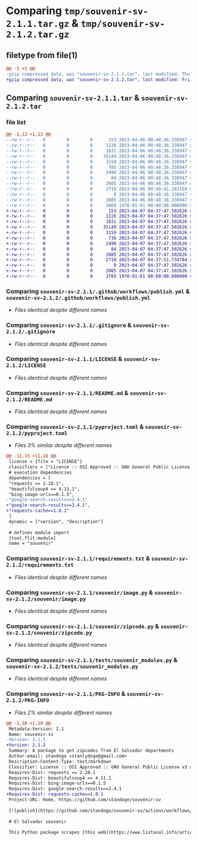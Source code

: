 # Comparing `tmp/souvenir-sv-2.1.1.tar.gz` & `tmp/souvenir-sv-2.1.2.tar.gz`

## filetype from file(1)

```diff
@@ -1 +1 @@
-gzip compressed data, was "souvenir-sv-2.1.1.tar", last modified: Thu Apr  6 00:48:44 2023, max compression
+gzip compressed data, was "souvenir-sv-2.1.2.tar", last modified: Fri Apr  7 04:37:54 2023, max compression
```

## Comparing `souvenir-sv-2.1.1.tar` & `souvenir-sv-2.1.2.tar`

### file list

```diff
@@ -1,13 +1,13 @@
--rw-r--r--   0        0        0      153 2023-04-06 00:48:36.338947 souvenir-sv-2.1.1/.deepsource.toml
--rw-r--r--   0        0        0     1228 2023-04-06 00:48:36.338947 souvenir-sv-2.1.1/.github/workflows/publish.yml
--rw-r--r--   0        0        0     1831 2023-04-06 00:48:36.338947 souvenir-sv-2.1.1/.gitignore
--rw-r--r--   0        0        0    35149 2023-04-06 00:48:36.338947 souvenir-sv-2.1.1/LICENSE
--rw-r--r--   0        0        0     3159 2023-04-06 00:48:36.338947 souvenir-sv-2.1.1/README.md
--rw-r--r--   0        0        0      705 2023-04-06 00:48:36.338947 souvenir-sv-2.1.1/pyproject.toml
--rw-r--r--   0        0        0     2490 2023-04-06 00:48:36.338947 souvenir-sv-2.1.1/requirements.txt
--rw-r--r--   0        0        0       84 2023-04-06 00:48:36.338947 souvenir-sv-2.1.1/souvenir/__init__.py
--rw-r--r--   0        0        0     2685 2023-04-06 00:48:36.338947 souvenir-sv-2.1.1/souvenir/image.py
--rw-r--r--   0        0        0     2710 2023-04-06 00:48:41.283159 souvenir-sv-2.1.1/souvenir/zipcode.py
--rw-r--r--   0        0        0        0 2023-04-06 00:48:36.338947 souvenir-sv-2.1.1/tests/__init__.py
--rw-r--r--   0        0        0     2085 2023-04-06 00:48:36.338947 souvenir-sv-2.1.1/tests/souvenir_modules.py
--rw-r--r--   0        0        0     3668 1970-01-01 00:00:00.000000 souvenir-sv-2.1.1/PKG-INFO
+-rw-r--r--   0        0        0      153 2023-04-07 04:37:47.502626 souvenir-sv-2.1.2/.deepsource.toml
+-rw-r--r--   0        0        0     1228 2023-04-07 04:37:47.502626 souvenir-sv-2.1.2/.github/workflows/publish.yml
+-rw-r--r--   0        0        0     1831 2023-04-07 04:37:47.502626 souvenir-sv-2.1.2/.gitignore
+-rw-r--r--   0        0        0    35149 2023-04-07 04:37:47.502626 souvenir-sv-2.1.2/LICENSE
+-rw-r--r--   0        0        0     3159 2023-04-07 04:37:47.502626 souvenir-sv-2.1.2/README.md
+-rw-r--r--   0        0        0      730 2023-04-07 04:37:47.502626 souvenir-sv-2.1.2/pyproject.toml
+-rw-r--r--   0        0        0     2490 2023-04-07 04:37:47.502626 souvenir-sv-2.1.2/requirements.txt
+-rw-r--r--   0        0        0       84 2023-04-07 04:37:47.502626 souvenir-sv-2.1.2/souvenir/__init__.py
+-rw-r--r--   0        0        0     2685 2023-04-07 04:37:47.502626 souvenir-sv-2.1.2/souvenir/image.py
+-rw-r--r--   0        0        0     2710 2023-04-07 04:37:51.734784 souvenir-sv-2.1.2/souvenir/zipcode.py
+-rw-r--r--   0        0        0        0 2023-04-07 04:37:47.502626 souvenir-sv-2.1.2/tests/__init__.py
+-rw-r--r--   0        0        0     2085 2023-04-07 04:37:47.502626 souvenir-sv-2.1.2/tests/souvenir_modules.py
+-rw-r--r--   0        0        0     3705 1970-01-01 00:00:00.000000 souvenir-sv-2.1.2/PKG-INFO
```

### Comparing `souvenir-sv-2.1.1/.github/workflows/publish.yml` & `souvenir-sv-2.1.2/.github/workflows/publish.yml`

 * *Files identical despite different names*

### Comparing `souvenir-sv-2.1.1/.gitignore` & `souvenir-sv-2.1.2/.gitignore`

 * *Files identical despite different names*

### Comparing `souvenir-sv-2.1.1/LICENSE` & `souvenir-sv-2.1.2/LICENSE`

 * *Files identical despite different names*

### Comparing `souvenir-sv-2.1.1/README.md` & `souvenir-sv-2.1.2/README.md`

 * *Files identical despite different names*

### Comparing `souvenir-sv-2.1.1/pyproject.toml` & `souvenir-sv-2.1.2/pyproject.toml`

 * *Files 3% similar despite different names*

```diff
@@ -11,15 +11,16 @@
 license = {file = "LICENSE"}
 classifiers = ["License :: OSI Approved :: GNU General Public License v3 or later (GPLv3+)"]
 # execution dependencies
 dependencies = [
 "requests == 2.28.1",
 "beautifulsoup4 == 4.11.1",
 "bing-image-urls==0.1.5",
-"google-search-results==2.4.1"
+"google-search-results==2.4.1",
+"requests-cache==1.0.1"
 ]
 dynamic = ["version", "description"]
 
 # defines module import
 [tool.flit.module]
 name = "souvenir"
```

### Comparing `souvenir-sv-2.1.1/requirements.txt` & `souvenir-sv-2.1.2/requirements.txt`

 * *Files identical despite different names*

### Comparing `souvenir-sv-2.1.1/souvenir/image.py` & `souvenir-sv-2.1.2/souvenir/image.py`

 * *Files identical despite different names*

### Comparing `souvenir-sv-2.1.1/souvenir/zipcode.py` & `souvenir-sv-2.1.2/souvenir/zipcode.py`

 * *Files identical despite different names*

### Comparing `souvenir-sv-2.1.1/tests/souvenir_modules.py` & `souvenir-sv-2.1.2/tests/souvenir_modules.py`

 * *Files identical despite different names*

### Comparing `souvenir-sv-2.1.1/PKG-INFO` & `souvenir-sv-2.1.2/PKG-INFO`

 * *Files 2% similar despite different names*

```diff
@@ -1,18 +1,19 @@
 Metadata-Version: 2.1
 Name: souvenir-sv
-Version: 2.1.1
+Version: 2.1.2
 Summary: A package to get zipcodes from El Salvador departments
 Author-email: standoge <stanlydoge@gmail.com>
 Description-Content-Type: text/markdown
 Classifier: License :: OSI Approved :: GNU General Public License v3 or later (GPLv3+)
 Requires-Dist: requests == 2.28.1
 Requires-Dist: beautifulsoup4 == 4.11.1
 Requires-Dist: bing-image-urls==0.1.5
 Requires-Dist: google-search-results==2.4.1
+Requires-Dist: requests-cache==1.0.1
 Project-URL: Home, https://github.com/standoge/souvenir-sv
 
 [![publish](https://github.com/standoge/souvenir-sv/actions/workflows/publish.yml/badge.svg)](https://github.com/standoge/souvenir-sv/actions/workflows/publish.yml)
 
 # El Salvador souvenir
 
 This Python package scrapes [this web](https://www.listasal.info/articulos/codigo-postal-el-salvador.shtml) to get zip codes by municipality. It uses `Requests` with `BeautifulSoup` to extract that information, which is then returned as a dictionary or JSON.
```

